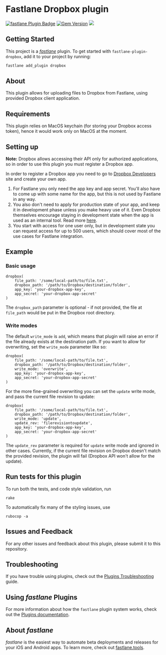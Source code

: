 # Fastlane Dropbox plugin

[![fastlane Plugin Badge](https://rawcdn.githack.com/fastlane/fastlane/master/fastlane/assets/plugin-badge.svg)](https://rubygems.org/gems/fastlane-plugin-dropbox) [![Gem Version](https://badge.fury.io/rb/fastlane-plugin-dropbox.svg)](https://badge.fury.io/rb/fastlane-plugin-dropbox) ![](https://github.com/ayoy/fastlane-plugin-dropbox/workflows/Ruby/badge.svg)


## Getting Started

This project is a [_fastlane_](https://github.com/fastlane/fastlane) plugin. To get started with `fastlane-plugin-dropbox`, add it to your project by running:

```bash
fastlane add_plugin dropbox
```

## About

This plugin allows for uploading files to Dropbox from Fastlane, using provided Dropbox client application.

## Requirements

This plugin relies on MacOS keychain (for storing your Dropbox access token), hence it would work only on MacOS at the moment.

## Setting up

**Note:** Dropbox allows accessing their API only for authorized applications, so in order to use this plugin you must register a Dropbox app.

In order to register a Dropbox app you need to go to [Dropbox Developers](https://www.dropbox.com/developers/apps) site and create your own app. 

1. For Fastlane you only need the app key and app secret. You'll also have to come up with some name for the app, but this is not used by Fastlane in any way.
1. You also don't need to apply for production state of your app, and keep it in development phase unless you make heavy use of it. Even Dropbox themselves encourage staying in development state when the app is used as an internal tool. Read more [here](https://www.dropbox.com/developers/reference/developer-guide#production-approval).
1. You start with access for one user only, but in development state you can request access for up to 500 users, which should cover most of the use cases for Fastlane integration.

## Example

### Basic usage

    dropbox(
        file_path: '/some/local-path/to/file.txt',
        dropbox_path: '/path/to/Dropbox/destination/folder',
        app_key: 'your-dropbox-app-key',
        app_secret: 'your-dropbox-app-secret'
    )

The `dropbox_path` parameter is optional - if not provided, the file at `file_path` would be put in the Dropbox root directory.

### Write modes

The default `write_mode` is `add`, which means that plugin will raise an error if the file already exists at the destination path. If you want to allow for overwriting, set the `write_mode` parameter like so:

    dropbox(
        file_path: '/some/local-path/to/file.txt',
        dropbox_path: '/path/to/Dropbox/destination/folder',
        write_mode: 'overwrite',
        app_key: 'your-dropbox-app-key',
        app_secret: 'your-dropbox-app-secret'
    )

For the more fine-grained overwriting you can set the `update` write mode, and pass the current file revision to update:

    dropbox(
        file_path: '/some/local-path/to/file.txt',
        dropbox_path: '/path/to/Dropbox/destination/folder',
        write_mode: 'update',
        update_rev: 'filerevisiontoupdate',
        app_key: 'your-dropbox-app-key',
        app_secret: 'your-dropbox-app-secret'
    )

The `update_rev` parameter is required for `update` write mode and ignored in other cases. Currently, if the current file revision on Dropbox doesn't match the provided revision, the plugin will fail (Dropbox API won't allow for the update).


## Run tests for this plugin

To run both the tests, and code style validation, run

```
rake
```

To automatically fix many of the styling issues, use
```
rubocop -a
```

## Issues and Feedback

For any other issues and feedback about this plugin, please submit it to this repository.

## Troubleshooting

If you have trouble using plugins, check out the [Plugins Troubleshooting](https://docs.fastlane.tools/plugins/plugins-troubleshooting/) guide.

## Using _fastlane_ Plugins

For more information about how the `fastlane` plugin system works, check out the [Plugins documentation](https://docs.fastlane.tools/plugins/create-plugin/).

## About _fastlane_

_fastlane_ is the easiest way to automate beta deployments and releases for your iOS and Android apps. To learn more, check out [fastlane.tools](https://fastlane.tools).
